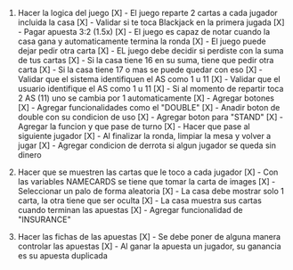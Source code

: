 1. Hacer la logica del juego
    [X] - El juego reparte 2 cartas a cada jugador incluida la casa
        [X] - Validar si te toca Blackjack en la primera jugada
            [X] - Pagar apuesta 3:2 (1.5x)
    [X] - El juego es capaz de notar cuando la casa gana y automaticamente termina la ronda
    [X] - El juego puede dejar pedir otra carta 
    [X] - EL juego debe decidir si perdiste con la suma de tus cartas
    [X] - Si la casa tiene 16 en su suma, tiene que pedir otra carta
        [X] -  Si la casa tiene 17 o mas se puede quedar con eso
    [X] - Validar que el sistema identifiquen el AS como 1 u 11
        [X] - Validar que el usuario identifique el AS como 1 u 11
        [X] - Si al momento de repartir toca 2 AS (11) uno se cambia por 1 automaticamente
    [X] - Agregar botones
        [X] - Agregar funcionalidades como el "DOUBLE"
            [X] - Anadir boton de double con su condicion de uso
        [X] - Agregar boton para "STAND"
            [X] - Agregar la funcion y que pase de turno 
            [X] - Hacer que pase al siguiente jugador
    [X] - Al finalizar la ronda, limpiar la mesa y volver a jugar
        [X] - Agregar condicion de derrota si algun jugador se queda sin dinero

2. Hacer que se muestren las cartas que le toco a cada jugador
    [X] - Con las variables NAMECARDS se tiene que tomar la carta de images
        [X] - Seleccionar un palo de forma aleatoria
    [X] - La casa debe mostrar solo 1 carta, la otra tiene que ser oculta
        [X] - La casa muestra sus cartas cuando terminan las apuestas
        [X] - Agregar funcionalidad de "INSURANCE"

3. Hacer las fichas de las apuestas
    [X] - Se debe poner de alguna manera controlar las apuestas
        [X] - Al ganar la apuesta un jugador, su ganancia es su apuesta duplicada